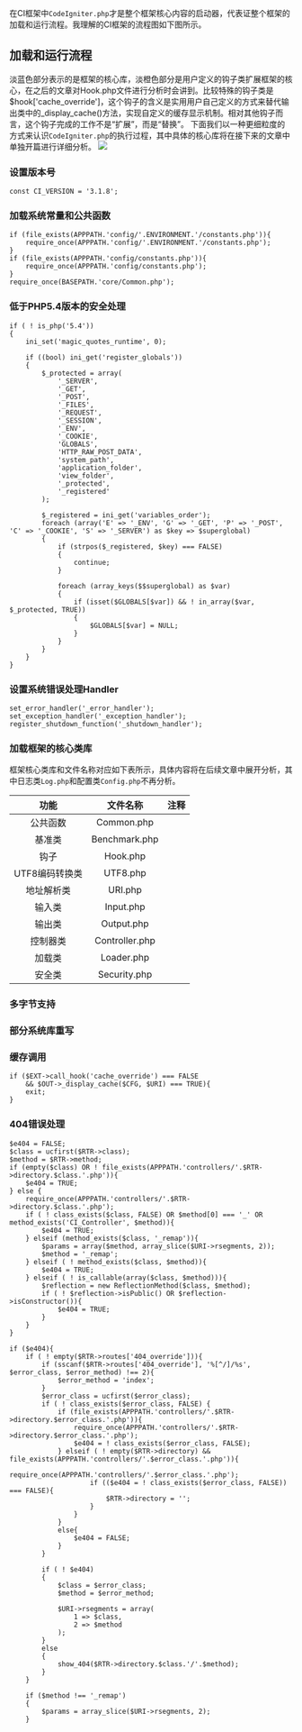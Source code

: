 在CI框架中`CodeIgniter.php`才是整个框架核心内容的启动器，代表证整个框架的加载和运行流程。我理解的CI框架的流程图如下图所示。
## 加载和运行流程
淡蓝色部分表示的是框架的核心库，淡橙色部分是用户定义的钩子类扩展框架的核心，在之后的文章对Hook.php文件进行分析时会讲到。比较特殊的钩子类是$hook['cache_override']，这个钩子的含义是实用用户自己定义的方式来替代输出类中的_display_cache()方法，实现自定义的缓存显示机制。相对其他钩子而言，这个钩子完成的工作不是“扩展”，而是“替换”。
下面我们以一种更细粒度的方式来认识`CodeIgniter.php`的执行过程，其中具体的核心库将在接下来的文章中单独开篇进行详细分析。
![](https://upload-images.jianshu.io/upload_images/8371576-fd8a82076a201563.png?imageMogr2/auto-orient/strip%7CimageView2/2/w/1240)

### 设置版本号
`const CI_VERSION = '3.1.8';`
### 加载系统常量和公共函数
```
if (file_exists(APPPATH.'config/'.ENVIRONMENT.'/constants.php')){		 
    require_once(APPPATH.'config/'.ENVIRONMENT.'/constants.php');
}
if (file_exists(APPPATH.'config/constants.php')){
    require_once(APPPATH.'config/constants.php');
}
require_once(BASEPATH.'core/Common.php');
```
### 低于PHP5.4版本的安全处理
```
if ( ! is_php('5.4'))
{
	ini_set('magic_quotes_runtime', 0);

	if ((bool) ini_get('register_globals'))
	{
		$_protected = array(
			'_SERVER',
			'_GET',
			'_POST',
			'_FILES',
			'_REQUEST',
			'_SESSION',
			'_ENV',
			'_COOKIE',
			'GLOBALS',
			'HTTP_RAW_POST_DATA',
			'system_path',
			'application_folder',
			'view_folder',
			'_protected',
			'_registered'
		);

		$_registered = ini_get('variables_order');
		foreach (array('E' => '_ENV', 'G' => '_GET', 'P' => '_POST', 'C' => '_COOKIE', 'S' => '_SERVER') as $key => $superglobal)
		{
			if (strpos($_registered, $key) === FALSE)
			{
				continue;
			}

			foreach (array_keys($$superglobal) as $var)
			{
				if (isset($GLOBALS[$var]) && ! in_array($var, $_protected, TRUE))
				{
					$GLOBALS[$var] = NULL;
				}
			}
		}
	}
}
```
### 设置系统错误处理Handler
```
set_error_handler('_error_handler');
set_exception_handler('_exception_handler');
register_shutdown_function('_shutdown_handler');
```
### 加载框架的核心类库
框架核心类库和文件名称对应如下表所示，具体内容将在后续文章中展开分析，其中日志类`Log.php`和配置类`Config.php`不再分析。

|功能|文件名称|注释|
|:----:|:-----------:|:----:|
|公共函数|Common.php||
|基准类|Benchmark.php||
|钩子|Hook.php||
|UTF8编码转换类|UTF8.php||
|地址解析类|URI.php||
|输入类|Input.php||
|输出类|Output.php||
|控制器类|Controller.php||
|加载类|Loader.php||
|安全类|Security.php||

### 多字节支持

### 部分系统库重写

### 缓存调用

```
if ($EXT->call_hook('cache_override') === FALSE 
    && $OUT->_display_cache($CFG, $URI) === TRUE){
	exit;
}
```
### 404错误处理
```
$e404 = FALSE;
$class = ucfirst($RTR->class);
$method = $RTR->method;
if (empty($class) OR ! file_exists(APPPATH.'controllers/'.$RTR->directory.$class.'.php')){
	$e404 = TRUE;
} else {
    require_once(APPPATH.'controllers/'.$RTR->directory.$class.'.php');
    if ( ! class_exists($class, FALSE) OR $method[0] === '_' OR method_exists('CI_Controller', $method)){
		$e404 = TRUE;
    } elseif (method_exists($class, '_remap')){
		$params = array($method, array_slice($URI->rsegments, 2));
		$method = '_remap';
    } elseif ( ! method_exists($class, $method)){
		$e404 = TRUE;
    } elseif ( ! is_callable(array($class, $method))){
		$reflection = new ReflectionMethod($class, $method);
		if ( ! $reflection->isPublic() OR $reflection->isConstructor()){
			$e404 = TRUE;
		}
	}
}

if ($e404){
	if ( ! empty($RTR->routes['404_override'])){
		if (sscanf($RTR->routes['404_override'], '%[^/]/%s', $error_class, $error_method) !== 2){
			$error_method = 'index';
		}
		$error_class = ucfirst($error_class);
		if ( ! class_exists($error_class, FALSE) {
			if (file_exists(APPPATH.'controllers/'.$RTR->directory.$error_class.'.php')){
				require_once(APPPATH.'controllers/'.$RTR->directory.$error_class.'.php');
				$e404 = ! class_exists($error_class, FALSE);
			} elseif ( ! empty($RTR->directory) && file_exists(APPPATH.'controllers/'.$error_class.'.php')){			
                    require_once(APPPATH.'controllers/'.$error_class.'.php');
					if (($e404 = ! class_exists($error_class, FALSE)) === FALSE){
						$RTR->directory = '';
					}
				}
			}
			else{
				$e404 = FALSE;
			}
		}

		if ( ! $e404)
		{
			$class = $error_class;
			$method = $error_method;

			$URI->rsegments = array(
				1 => $class,
				2 => $method
			);
		}
		else
		{
			show_404($RTR->directory.$class.'/'.$method);
		}
	}

	if ($method !== '_remap')
	{
		$params = array_slice($URI->rsegments, 2);
	}
```
